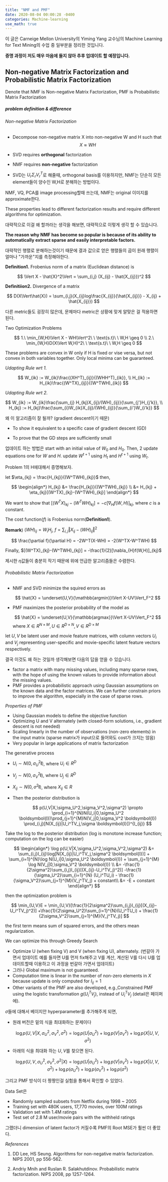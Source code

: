 ```yaml
---
title: "NMF and PMF"
date: 2020-08-04 00:00:28 -0400
categories: Machine-learning
use_math: true
---
```


이 글은 Carneige Mellon University의 Yiming Yang 교수님의 Machine Learning for Text Mining의 수업 중 일부분을 정리한 것입니다. 


**증명 과정이 저도 매우 마음에 들지 않아 추후 업데이트 할 예정입니다.**


## Non-negative Matrix Factorization and Probabilistic Matrix Factorization

Denote that NMF is Non-negative Matrix Factorization, PMF is Probabilistic Matrix Factorization

##### problem definition & difference



###### Non-negative Matrix Factorization



- Decompose non-negative matrix X into non-negative W and H such that
  $$
  X \approx WH
  $$
  

- SVD  requires **orthogonal** factorization

- NMF requires **non-negative** factorization

- SVD는 $U_{r}\Sigma_{r}V_r^T$로 해줄때, orthogonal basis를 이용하지만, NMF는 단순히 모든 element들이 양수인 W,H로 분해하는 방법이다.

  

NMF, VQ, PCA를 image processing할때 쓰는데, NMF는 original 이미지를 approximate한다. 


These properties lead to different factorization results and require different algorithms for optimization.


대략적으로 이걸 왜 할까라는 생각을 해보면, 대략적으로 이렇게 생각 할 수 있습니다. 


**The reason why NMF has become so popular is because of its ability to automatically extract sparse and easily interpretable factors.**


대략적인 행렬로 분해하는것이기 때문에 결과 값으로 얻은 행렬들의 곱이 원래 행렬이 얼마나 "가까운"지를 측정해야한다.


**Definition1.** Frobenius norm of a matrix (Euclidean distance) is 

$$
\Vert X - \hat{X}^2\Vert = \sum_{i,j} (X_{ij} - \hat{X_{ij}})^2
$$


**Definitiion2.** Divergence of a matrix 

$$
D(X\Vert\hat{X}) = \sum_{i,j}(X_{ij}log\frac{X_{ij}}{\hat{X_{ij}}} - X_{ij} + \hat{X_{ij}})
$$


다른 metric들도 굉장히 많은데, 문제마다 metric은 상황에 맞게 알맞은 걸 적용하면 된다.

Two Optimization Problems

$$
1.\ \min_{W,H}\Vert X - WH\Vert^2\ \ \text{s.t}\ \ W,H \geq 0 \\
2.\ \min_{W,H}D(X\Vert W,H)^2\ \ \text{s.t}\ \ W,H \geq 0
$$

These problems are convex in W only if H is fixed or vise versa, but not convex in both variables together. Only local minima can be guaranteed.



*Udapting Rule wrt 1.*

$$
W_{ik} :=  W_{ik}\frac{(XH^T)_{ij}}{(WHH^T)_{ik}}, \\
H_{ik} :=  H_{ik}\frac{(W^TX)_{ij}}{(W^TWH)_{ik}}
$$


*Udapting Rule wrt 2.*

$$
W_{ik} :=  W_{ik}\frac{\sum_{j} H_{kj}X_{ij}/(WH)_{ij}}{\sum_{j'}H_{j'k}}, \\
 H_{kj} :=  H_{kj}\frac{\sum_{i}W_{ik}X_{ij}/(WH)_{ij}}{\sum_{i'}W_{i'k}}
$$




왜 이 알고리즘이 잘 될까? (gradient descent이기 때문)



- To show it equivalent to a specific case of gradient descent (GD)

- To prove that the GD steps are sufficiently small

  

업데이트 하는 방법은 start with an initial value of $W_0$ and $H_0$. Then, 2 update equations one for $W$ and $H$. update $W^{t+1}$ using $H_t$ and $H^{t+1}$ using $W_t$. 

Problem 1의 H에대해서 증명해보자. 

let $\eta_{kj} = \frac{H_{kj}}{(W^TWH)_{kj}}$ then,

$$
\begin{align*}
H_{kj} &= \frac{H_{kj}}{(W^TWH)_{kj}} \\
       &= H_{kj} + \eta_{kj}[(W^TX)_{kj}-(W^TWH)_{kj}]
\end{align*}
$$


We want to show that $[(W^TX)_{kj}-(W^TWH)_{kj}] = -c[\nabla_{H}f(W,H)]_{kj}$,  where $c$ is a constant.

The cost function($f$) is Frobenius norm(**Definition1**).



**Remark**) $(WH)_{ij} = W_iH_j$, $f = \sum_{i,j}\Vert X_{ij}-(WH)_{ij}\Vert^2$

$$
\frac{\partial f}{\partial H} = -2W^T(X-WH) = -2(W^TX-W^TWH)
$$


Finally, $[(W^TX)_{kj}-(W^TWH)_{kj}] = -\frac{1}{2}[\nabla_{H}f(W,H)]_{kj}$



제시한 $\eta$값들이 충분히 작기 때문에 위에 언급한 알고리즘들은 수렴한다.



###### Probabilistic Matrix Factorization



- NMF and SVD minimize the squired errors as

  
  $$
  \hat{X} = \underset{U,V}{\mathbb{argmin}}\Vert X-UV\Vert_F^2
  $$
  

- PMF maximizes the posterior probability of the model as

  
  $$
  \hat{X} = \underset{U,V}{\mathbb{argmax}}\Vert X-UV\Vert_F^2
  $$
  where $X \in R^{N \times M}, U \in R^{D \times N}, V \in R^{D \times M}$

  

let $U,V$ be latent user and movie feature matrices, with column vectors $U_i$ and $V_j$ representing user-specific and movie-specific latent feature vectors respectively.

결국 이것도 왜 하는 것일까 생각해보면 다음의 답을 얻을 수 있습니다. 



- factor a matrix with many missing values, including many sparse rows, with the hope of using the known values to provide information about the missing values.
- PMF provides a probabilistic approach using Gaussian assumptions on the known data and the factor matrices. We can further constrain priors to improve the algorithm, especially in the case of sparse rows.
  
  

*Properties of PMF*

- Using Gaussian models to define the objective function
- Optimizing U and V alternately (with closed-form solutions, i.e., gradient descent is not needed) 
- Scaling linearly in the number of observations (non-zero elements) in the input matrix (sparse matrix가 input으로 들어와도 cost가 크지는 않음)
- Very popular in large applications of matrix factorization
  
  

The generative process



- $U_{i} \sim N(0, \sigma_U^2 \boldsymbol{I})$, where $U_{i} \in R^D$ 

- $V_{j} \sim N(0, \sigma_V^2 \boldsymbol{I})$, where $U_{j} \in R^D$

- $X_{ij} \sim N(0, \sigma^2 \boldsymbol{I})$, where $X_{ij} \in R$ 

- Then the posterior distribution is 

  
  $$
  p(U,V|X,\sigma_U^2,\sigma_V^2,\sigma^2) \propto \prod_{i=1}^{N}N(U_i|0,\sigma_U^2 \boldsymbol{I})\prod_{j=1}^{M}N(V_j|0,\sigma_V^2 \boldsymbol{I}) \prod_{i,j}[N(X_{ij}|U_i^TV_j,\sigma \boldsymbol{I}])^{I_{ij}}
  $$



Take the log to the posterior distribution (log is monotone increase function; computation on the log can be easier)


$$
\begin{align*}
\log p(U,V|X,\sigma_U^2,\sigma_V^2,\sigma^2) &= \sum_{i,j}I_{ij}\log[N(X_{ij}|U_i^TV_j,\sigma^2 \boldsymbol{I})] + \sum_{i=1}^{N}\log N(U_i|0,\sigma_U^2 \boldsymbol{I}) + \sum_{j=1}^{M} \log N(V_j|0,\sigma_V^2 \boldsymbol{I}) \\
    &= -\frac{1}{2\sigma^2}\sum_{i,j}I_{ij}[(X_{ij}-U_i^TV_j)^2)] -\frac{1}{\sigma_U^2}\sum_{i=1}^{N} (U_i^TU_i) - \frac{1}{\sigma_V^2}\sum_{j=1}^{M}(V_j^TV_j) + constant\\
    &= -E + constant
\end{align*}
$$


then the optimization problem is 


$$
\min_{U,V}E = \min_{U,V}[\frac{1}{2\sigma^2}\sum_{i,j}I_{ij}[(X_{ij}-U_i^TV_j)^2)] +\frac{1}{2\sigma_U^2}\sum_{i=1}^{N}(U_i^TU_i) + \frac{1}{2\sigma_V^2}\sum_{j=1}^{M}(V_j^TV_j)]
$$


the first term means sum of squared errors, and the others mean regularization. 

We can optimize this through Greedy Search



- Optimize U (when fixing V) and V (when fixing U), alternately. (번갈아 가면서 업데이트 예를 들자면 U를 먼저 fix해주고 V를 계산, 계산된 V를 다시 U를 업데이트할때 이용하고 이 과정을 번갈아 가면서 업데이트)
-  그러나 Global maximum is not guaranteed.
- Computation time is linear in the number of non-zero elements in $X$ because update is only computed for $I_{ij} = 1$
- Other variants of the PMF are also developed, e.g.,Constrained PMF using the logistic transformation $g(U_i^TV_j)$, instead of $U_i^TV_j$ (detail은 페이퍼에).
  
  

$\sigma$들에 대해서 베이지안 hyperparameter를 추가해주게 되면,



- 원래 버전은 밑의 식을 최대화하는 문제이다 

  
  $$
  \log p(U,V|X,\sigma_U^2,\sigma_V^2,\sigma^2) = \log p(U|\sigma_U^2) + \log p(V|\sigma_V^2) + \log p(X|U,V,\sigma^2)
  $$
  

- 아래의 식을 최대화 하는 $U,V$를 찾으면 된다.

  
  $$
  \log p(U,V,\sigma_U^2,\sigma_V^2,\sigma^2|X) = \log p(U|\sigma_U^2) + \log p(V|\sigma_V^2) + \log p(X|U,V,\sigma^2) + \log p(\sigma_U^2) + \log p(\sigma_V^2) + \log p(\sigma^2)
  $$
  

그리고 PMF 방식이 더 짱짱인걸 실험을 통해서 확인할 수 있었다.


Data Set은



- Randomly sampled subsets from Netflix during 1998 ~ 2005
- Training set with 480K users, 17,770 movies, over 100M ratings
- Validation set with 1.4M ratings
- Test set of 2.8 M user/movie pairs with the withheld ratings



그랬더니 dimension of latent factor가 커질수록 PMF의 Root MSE가 훨씬 더 좋았다.



*References*

1. DD Lee, HS Seung. Algorithms for non-negative matrix factorization. NIPS 2001, pp 556-562.

2. Andriy Mnih and Ruslan R. Salakhutdinov. Probabilistic matrix factorization. NIPS 2008, pp 1257-1264.
